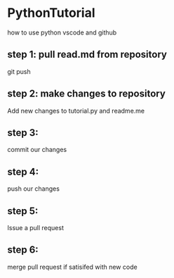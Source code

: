 # PythonTutorial
how to use python vscode and github

## step 1: pull read.md from repository
git push

## step 2: make changes to repository 
Add new changes to tutorial.py and readme.me 

## step 3: 
commit our changes

## step 4:
push our changes

## step 5:
Issue a pull request 

## step 6:
merge pull request if satisifed with new code 